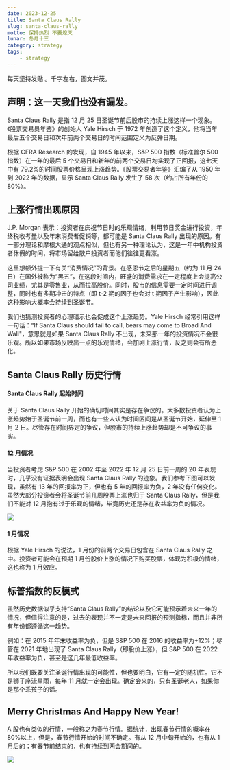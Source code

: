 ```yaml
---
date: 2023-12-25
title: Santa Claus Rally
slug: santa-claus-rally
motto: 保持热烈 不要熄灭
lunar: 冬月十三
category: strategy
tags:
    - strategy
---
```


<!-- ![R50](https://images.jieyu.ai/images/2023/12/santa-claus.png) -->


每天坚持发贴 。千字左右，图文并茂。

声明：这一天我们也没有漏发。
---

Santa Claus Rally 是指 12 月 25 日圣诞节前后股市的持续上涨这样一个现象。《股票交易员年鉴》的创始人 Yale Hirsch 于 1972 年创造了这个定义，他将当年最后五个交易日和次年前两个交易日的时间范围定义为反弹日期。

<!--more-->

根据 CFRA Research 的发现，自 1945 年以来，S&P 500 指数（标准普尔 500 指数）在一年的最后 5 个交易日和新年的前两个交易日均实现了正回报，这七天中有 79.2%的时间股票价格呈现上涨趋势。《股票交易者年鉴》汇编了从 1950 年到 2022 年的数据，显示 Santa Claus Rally 发生了 58 次（约占所有年份的 80%）。

## 上涨行情出现原因
J.P. Morgan 表示：投资者在庆祝节日时的乐观情绪，利用节日奖金进行投资，年终税收考量以及年末消费者促销等，都可能是 Santa Claus Rally 出现的原因。有一部分理论和摩根大通的观点相似，但也有另一种理论认为，这是一年中机构投资者休假的时间，将市场留给散户投资者而他们往往更看涨。

这里想额外提一下有关“消费情况”的背景。在感恩节之后的星期五（约为 11 月 24 日）在国外被称为“黑五”，在这段时间内，旺盛的消费需求在一定程度上会提高公司业绩，尤其是零售业，从而拉高股价。同时，股市的信息需要一定时间进行调整，同时也有多期冲击的特点（即 t-2 期的因子也会对 t 期因子产生影响），因此这种影响大概率会持续到圣诞节。

我们也猜测投资者的心理暗示也会促成这个上涨趋势。Yale Hirsch 经常引用这样一句话：“If Santa Claus should fail to call, bears may come to Broad And Wall"，意思就是如果 Santa Claus Rally 不出现，未来那一年的投资情况不会很乐观。所以如果市场反映出一点的乐观情绪，会加剧上涨行情，反之则会有所恶化。

## Santa Claus Rally 历史行情

#### Santa Claus Rally 起始时间 

关于 Santa Claus Rally 开始的确切时间其实是存在争议的。大多数投资者认为上涨趋势始于圣诞节前一周，而也有一些人认为时间区间是从圣诞节开始，延伸至 1 月 2 日。尽管存在时间界定的争议，但股市的持续上涨趋势却是不可争议的事实。


#### 12 月情况

当投资者考虑 S&P 500 在 2002 年至 2022 年 12 月 25 日前一周的 20 年表现时，几乎没有证据表明会出现 Santa Claus Rally 的迹象。我们参考下图可以发现，虽然有 13 年的回报率为正，但也有 5 年的回报率为负，2 年没有任何变化。虽然大部分投资者会将圣诞节前几周股票上涨也归于 Santa Claus Rally，但是我们不能对 12 月抱有过于乐观的情绪，毕竟历史还是存在收益率为负的情况。

![](https://images.jieyu.ai/images/2023/12/sp500_before_chrismas.png)

#### 1 月情况

根据 Yale Hirsch 的说法，1 月份的前两个交易日包含在 Santa Claus Rally 之中。投资者可能会在预期 1 月份股价上涨的情况下购买股票，体现为积极的情绪，这也称为 1 月效应。

## 标普指数的反模式

虽然历史数据似乎支持“Santa Claus Rally”的结论以及它可能预示着未来一年的情况，但值得注意的是，过去的表现并不一定是未来回报的预测指标，而且并非所有年份都遵循这一趋势。

例如：在 2015 年年末收益率为负，但是 S&P 500 在 2016 的收益率为+12%；尽管在 2021 年地出现了 Santa Claus Rally（即股价上涨），但 S&P 500 在 2022 年收益率为负，甚至是这几年最低收益率。

所以我们既要关注圣诞行情出现的可能性，但也要明白，它有一定的随机性。它不是狮子座流星雨，每年 11 月就一定会出现。确定会来的，只有圣诞老人，如果你是那个乖孩子的话。

## Merry Christmas And Happy New Year!

A 股也有类似的行情，一般称之为春节行情。据统计，出现春节行情的概率在 80%以上，但是，春节行情开始的时间不确定。有从 12 月中旬开始的，也有从 1 月后的；有春节前结束的，也有持续到两会期间的。

![](https://images.jieyu.ai/images/2023/12/merry-christmas.jpg)
